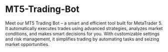 # MT5-Trading-Bot
 Meet our MT5 Trading Bot – a smart and efficient tool built for MetaTrader 5. It automatically executes trades using advanced strategies, analyzes market conditions, and makes smart decisions for you. With customizable settings and risk management, it simplifies trading by automating tasks and seizing market opportunities. 
